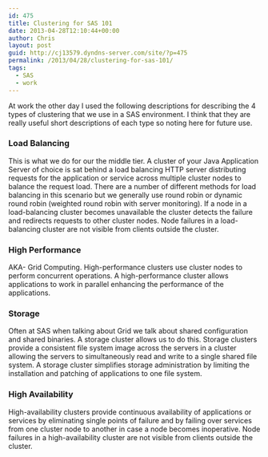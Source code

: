 ```yaml
---
id: 475
title: Clustering for SAS 101
date: 2013-04-28T12:10:44+00:00
author: Chris
layout: post
guid: http://cj13579.dyndns-server.com/site/?p=475
permalink: /2013/04/28/clustering-for-sas-101/
tags:
  - SAS
  - work
---
```

At work the other day I used the following descriptions for describing the 4 types of clustering that we use in a SAS environment. I think that they are really useful short descriptions of each type so noting here for future use.

### Load Balancing

This is what we do for our the middle tier. A cluster of your Java Application Server of choice is sat behind a load balancing HTTP server distributing requests for the application or service across multiple cluster nodes to balance the request load. There are a number of different methods for load balancing in this scenario but we generally use round robin or dynamic round robin (weighted round robin with server monitoring). If a node in a load-balancing cluster becomes unavailable the cluster detects the failure and redirects requests to other cluster nodes. Node failures in a load-balancing cluster are not visible from clients outside the cluster.

### High Performance

AKA- Grid Computing. High-performance clusters use cluster nodes to perform concurrent operations. A high-performance cluster allows applications to work in parallel enhancing the performance of the applications.

### Storage

Often at SAS when talking about Grid we talk about shared configuration and shared binaries. A storage cluster allows us to do this. Storage clusters provide a consistent file system image across the servers in a cluster allowing the servers to simultaneously read and write to a single shared file system. A storage cluster simplifies storage administration by limiting the installation and patching of applications to one file system.

### High Availability

High-availability clusters provide continuous availability of applications or services by eliminating single points of failure and by failing over services from one cluster node to another in case a node becomes inoperative. Node failures in a high-availability cluster are not visible from clients outside the cluster.